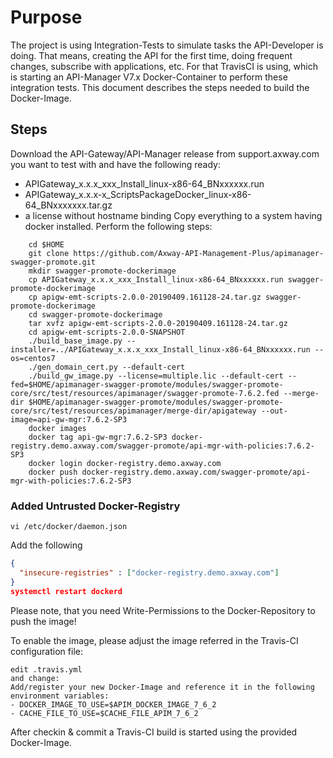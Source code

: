 
# Purpose
The project is using Integration-Tests to simulate tasks the API-Developer is doing. That means, creating the API for the first time, doing frequent changes, subscribe with applications, etc. 
For that TravisCI is using, which is starting an API-Manager V7.x Docker-Container to perform these integration tests. This document describes the steps needed to build the Docker-Image.

## Steps
Download the API-Gateway/API-Manager release from support.axway.com you want to test with and have the following ready:
- APIGateway_x.x.x_xxx_Install_linux-x86-64_BNxxxxxx.run
- APIGateway_x.x.x-x_ScriptsPackageDocker_linux-x86-64_BNxxxxxxx.tar.gz
- a license without hostname binding
Copy everything to a system having docker installed. 
Perform the following steps:
```
    cd $HOME
    git clone https://github.com/Axway-API-Management-Plus/apimanager-swagger-promote.git
    mkdir swagger-promote-dockerimage
    cp APIGateway_x.x.x_xxx_Install_linux-x86-64_BNxxxxxx.run swagger-promote-dockerimage
    cp apigw-emt-scripts-2.0.0-20190409.161128-24.tar.gz swagger-promote-dockerimage
    cd swagger-promote-dockerimage
    tar xvfz apigw-emt-scripts-2.0.0-20190409.161128-24.tar.gz
    cd apigw-emt-scripts-2.0.0-SNAPSHOT
    ./build_base_image.py --installer=../APIGateway_x.x.x_xxx_Install_linux-x86-64_BNxxxxxx.run --os=centos7
    ./gen_domain_cert.py --default-cert
    ./build_gw_image.py --license=multiple.lic --default-cert --fed=$HOME/apimanager-swagger-promote/modules/swagger-promote-core/src/test/resources/apimanager/swagger-promote-7.6.2.fed --merge-dir $HOME/apimanager-swagger-promote/modules/swagger-promote-core/src/test/resources/apimanager/merge-dir/apigateway --out-image=api-gw-mgr:7.6.2-SP3
    docker images
    docker tag api-gw-mgr:7.6.2-SP3 docker-registry.demo.axway.com/swagger-promote/api-mgr-with-policies:7.6.2-SP3
    docker login docker-registry.demo.axway.com
    docker push docker-registry.demo.axway.com/swagger-promote/api-mgr-with-policies:7.6.2-SP3
```

### Added Untrusted Docker-Registry
```
vi /etc/docker/daemon.json
```
Add the following
```json
{
  "insecure-registries" : ["docker-registry.demo.axway.com"]
}
systemctl restart dockerd
```

Please note, that you need Write-Permissions to the Docker-Repository to push the image!

To enable the image, please adjust the image referred in the Travis-CI configuration file:
```
edit .travis.yml
and change:
Add/register your new Docker-Image and reference it in the following environment variables:
- DOCKER_IMAGE_TO_USE=$APIM_DOCKER_IMAGE_7_6_2
- CACHE_FILE_TO_USE=$CACHE_FILE_APIM_7_6_2
```
After checkin & commit a Travis-CI build is started using the provided Docker-Image.
